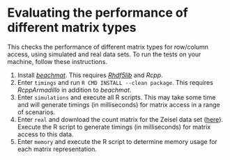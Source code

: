 # Evaluating the performance of different matrix types

This checks the performance of different matrix types for row/column access, using simulated and real data sets.
To run the tests on your machine, follow these instructions.

1. Install [_beachmat_](https://github.com/LTLA/beachmat).
This requires [_Rhdf5lib_](https://github.com/grimbough/Rhdf5lib) and _Rcpp_.
2. Enter `timings` and run `R CMD INSTALL --clean package`.
This requires _RcppArmadillo_ in addition to _beachmat_.
3. Enter `simulations` and execute all R scripts.
This may take some time and will generate timings (in milliseconds) for matrix access in a range of scenarios.
4. Enter `real` and download the count matrix for the Zeisel data set ([here](https://storage.googleapis.com/linnarsson-lab-www-blobs/blobs/cortex/expression_mRNA_17-Aug-2014.txt)).
Execute the R script to generate timings (in milliseconds) for matrix access to this data.
5. Enter `memory` and execute the R script to determine memory usage for each matrix representation.


